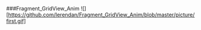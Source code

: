 ###Fragment_GridView_Anim
![][https://github.com/lerendan/Fragment_GridView_Anim/blob/master/picture/first.gif]

